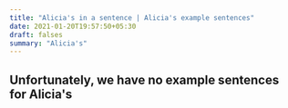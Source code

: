 ```yaml
---
title: "Alicia's in a sentence | Alicia's example sentences"
date: 2021-01-20T19:57:50+05:30
draft: falses
summary: "Alicia's"
---
```

## Unfortunately, we have no example sentences for Alicia's                 
